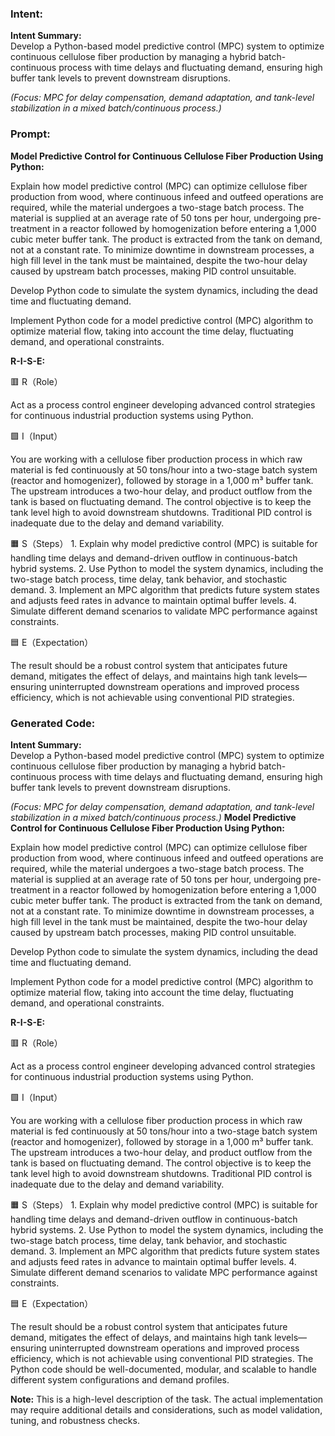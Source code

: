 ### Intent:
**Intent Summary:**  
Develop a Python-based model predictive control (MPC) system to optimize continuous cellulose fiber production by managing a hybrid batch-continuous process with time delays and fluctuating demand, ensuring high buffer tank levels to prevent downstream disruptions.  

*(Focus: MPC for delay compensation, demand adaptation, and tank-level stabilization in a mixed batch/continuous process.)*

### Prompt:
**Model Predictive Control for Continuous Cellulose Fiber Production Using Python:**

Explain how model predictive control (MPC) can optimize cellulose fiber production from wood, where continuous infeed and outfeed operations are required, while the material undergoes a two-stage batch process. The material is supplied at an average rate of 50 tons per hour, undergoing pre-treatment in a reactor followed by homogenization before entering a 1,000 cubic meter buffer tank. The product is extracted from the tank on demand, not at a constant rate. To minimize downtime in downstream processes, a high fill level in the tank must be maintained, despite the two-hour delay caused by upstream batch processes, making PID control unsuitable.

Develop Python code to simulate the system dynamics, including the dead time and fluctuating demand.

Implement Python code for a model predictive control (MPC) algorithm to optimize material flow, taking into account the time delay, fluctuating demand, and operational constraints.

**R-I-S-E:**

🟥 R（Role）

Act as a process control engineer developing advanced control strategies for continuous industrial production systems using Python.

🟩 I（Input）

You are working with a cellulose fiber production process in which raw material is fed continuously at 50 tons/hour into a two-stage batch system (reactor and homogenizer), followed by storage in a 1,000 m³ buffer tank. The upstream introduces a two-hour delay, and product outflow from the tank is based on fluctuating demand. The control objective is to keep the tank level high to avoid downstream shutdowns. Traditional PID control is inadequate due to the delay and demand variability.

🟧 S（Steps）
	1.	Explain why model predictive control (MPC) is suitable for handling time delays and demand-driven outflow in continuous-batch hybrid systems.
	2.	Use Python to model the system dynamics, including the two-stage batch process, time delay, tank behavior, and stochastic demand.
	3.	Implement an MPC algorithm that predicts future system states and adjusts feed rates in advance to maintain optimal buffer levels.
	4.	Simulate different demand scenarios to validate MPC performance against constraints.

🟦 E（Expectation）

The result should be a robust control system that anticipates future demand, mitigates the effect of delays, and maintains high tank levels—ensuring uninterrupted downstream operations and improved process efficiency, which is not achievable using conventional PID strategies.

### Generated Code:
**Intent Summary:**  
Develop a Python-based model predictive control (MPC) system to optimize continuous cellulose fiber production by managing a hybrid batch-continuous process with time delays and fluctuating demand, ensuring high buffer tank levels to prevent downstream disruptions.  

*(Focus: MPC for delay compensation, demand adaptation, and tank-level stabilization in a mixed batch/continuous process.)*
**Model Predictive Control for Continuous Cellulose Fiber Production Using Python:**

Explain how model predictive control (MPC) can optimize cellulose fiber production from wood, where continuous infeed and outfeed operations are required, while the material undergoes a two-stage batch process. The material is supplied at an average rate of 50 tons per hour, undergoing pre-treatment in a reactor followed by homogenization before entering a 1,000 cubic meter buffer tank. The product is extracted from the tank on demand, not at a constant rate. To minimize downtime in downstream processes, a high fill level in the tank must be maintained, despite the two-hour delay caused by upstream batch processes, making PID control unsuitable.

Develop Python code to simulate the system dynamics, including the dead time and fluctuating demand.

Implement Python code for a model predictive control (MPC) algorithm to optimize material flow, taking into account the time delay, fluctuating demand, and operational constraints.

**R-I-S-E:**

🟥 R（Role）

Act as a process control engineer developing advanced control strategies for continuous industrial production systems using Python.

🟩 I（Input）

You are working with a cellulose fiber production process in which raw material is fed continuously at 50 tons/hour into a two-stage batch system (reactor and homogenizer), followed by storage in a 1,000 m³ buffer tank. The upstream introduces a two-hour delay, and product outflow from the tank is based on fluctuating demand. The control objective is to keep the tank level high to avoid downstream shutdowns. Traditional PID control is inadequate due to the delay and demand variability.

🟧 S（Steps）
	1.	Explain why model predictive control (MPC) is suitable for handling time delays and demand-driven outflow in continuous-batch hybrid systems.
	2.	Use Python to model the system dynamics, including the two-stage batch process, time delay, tank behavior, and stochastic demand.
	3.	Implement an MPC algorithm that predicts future system states and adjusts feed rates in advance to maintain optimal buffer levels.
	4.	Simulate different demand scenarios to validate MPC performance against constraints.

🟦 E（Expectation）

The result should be a robust control system that anticipates future demand, mitigates the effect of delays, and maintains high tank levels—ensuring uninterrupted downstream operations and improved process efficiency, which is not achievable using conventional PID strategies. The Python code should be well-documented, modular, and scalable to handle different system configurations and demand profiles.

**Note:** This is a high-level description of the task. The actual implementation may require additional details and considerations, such as model validation, tuning, and robustness checks.
